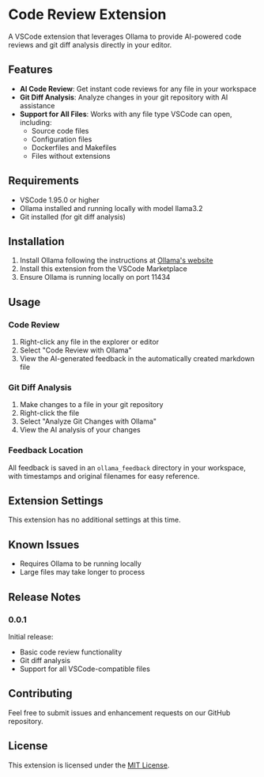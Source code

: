 
# Code Review Extension

A VSCode extension that leverages Ollama to provide AI-powered code reviews and git diff analysis directly in your editor.

## Features

- **AI Code Review**: Get instant code reviews for any file in your workspace
- **Git Diff Analysis**: Analyze changes in your git repository with AI assistance
- **Support for All Files**: Works with any file type VSCode can open, including:
  - Source code files
  - Configuration files
  - Dockerfiles and Makefiles
  - Files without extensions

## Requirements

- VSCode 1.95.0 or higher
- Ollama installed and running locally with model llama3.2
- Git installed (for git diff analysis)

## Installation

1. Install Ollama following the instructions at [Ollama's website](https://ollama.ai/)
2. Install this extension from the VSCode Marketplace
3. Ensure Ollama is running locally on port 11434

## Usage

### Code Review

1. Right-click any file in the explorer or editor
2. Select "Code Review with Ollama"
3. View the AI-generated feedback in the automatically created markdown file

### Git Diff Analysis

1. Make changes to a file in your git repository
2. Right-click the file
3. Select "Analyze Git Changes with Ollama"
4. View the AI analysis of your changes

### Feedback Location

All feedback is saved in an `ollama_feedback` directory in your workspace, with timestamps and original filenames for easy reference.

## Extension Settings

This extension has no additional settings at this time.

## Known Issues

- Requires Ollama to be running locally
- Large files may take longer to process

## Release Notes

### 0.0.1

Initial release:
- Basic code review functionality
- Git diff analysis
- Support for all VSCode-compatible files

## Contributing

Feel free to submit issues and enhancement requests on our GitHub repository.

## License

This extension is licensed under the [MIT License](LICENSE.md).
